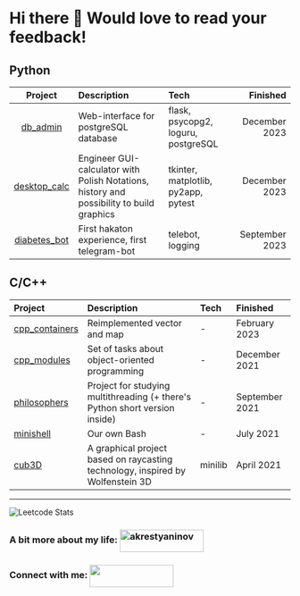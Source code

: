 <h1 align="left">Hi there 🙂 Would love to read your feedback!</h1>

## Python
|                            Project                            | Description                                                                              | Tech                                |      Finished |
|:-------------------------------------------------------------:|:---------------------------------------------------------------------------------------- |:----------------------------------- | -----------:|
|       [db_admin](https://github.com/trubyroid/db_admin)       | Web-interface for postgreSQL database                                                    | flask, psycopg2, loguru, postgreSQL             |    December 2023 |
|   [desktop_calc](https://github.com/trubyroid/desktop_calc)   | Engineer GUI-calculator with Polish Notations, history and possibility to build graphics | tkinter, matplotlib, py2app, pytest |    December 2023 |
|   [diabetes_bot](https://github.com/trubyroid/diabetes_bot)   | First hakaton experience, first telegram-bot                                                       | telebot, logging                    |    September 2023 |


## C/C++
| Project                                                       | Description                                                                    | Tech                           | Finished   |
|:------------------------------------------------------------- |:------------------------------------------------------------------------------ |:------------------------------ |:-------- |
| [cpp_containers](https://github.com/trubyroid/cpp_containers) | Reimplemented vector and map                                                   | -                       | February 2023 |
| [cpp_modules](https://github.com/trubyroid/cpp_modules)       | Set of tasks about object-oriented programming                                 | -                       | December 2021 |
| [philosophers](https://github.com/trubyroid/philosophers)     | Project for studying multithreading (+ there's Python short version inside)     | - | September 2021 |
| [minishell](https://github.com/trubyroid/minishell)           | Our own Bash                                                         | -             |  July 2021 |
| [cub3D](https://github.com/trubyroid/cub3D)                   | A graphical project based on raycasting technology, inspired by Wolfenstein 3D | minilib                        | April 2021 |



___________________________________________________________________________________________________________________________________________________________________________________________
![Leetcode Stats](https://leetcard.jacoblin.cool/trubyroid?theme=nord)


<h3 align="left">A bit more about my life:
<a href="https://instagram.com/akrestyaninov" target="blank"><img align="center" src="https://img.shields.io/badge/-Instagram-red?color=DD2A7B&logo=instagram&logoColor=white" alt="akrestyaninov" height="40" width="150" /></a> </h3>
<h3 align="left">Connect with me:  
<a href="https://t.me/ankrt" target="blank"><img align="center" src="https://img.shields.io/badge/-Telegram-red?color=white&logo=telegram&logoColor=blue" height="40" width="150" /></a>
 </h3>
